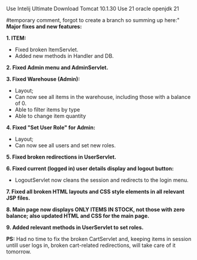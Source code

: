 Use Intelij Ultimate
Download Tomcat 10.1.30
Use 21 oracle openjdk 21


#temporary comment, forgot to create a branch so summing up here:" 
**Major fixes and new features:**

**1. ITEM:**
- Fixed broken ItemServlet.
- Added new methods in Handler and DB.

**2. Fixed Admin menu and AdminServlet.**

**3. Fixed Warehouse (Admin):**
- Layout; 
- Can now see all items in the warehouse, including those with a balance of 0.
- Able to filter items by type 
- Able to change item quantity

**4.  Fixed "Set User Role" for Admin:**
- Layout; 
- Can now see all users and set new roles.

**5.  Fixed broken redirections in UserServlet.**

**6.  Fixed current (logged in) user details display and logout button:**
- LogoutServlet now cleans the session and redirects to the login menu.

**7. Fixed all broken HTML layouts and CSS style elements in all relevant JSP files.**

**8. Main page now displays ONLY ITEMS IN STOCK, not those with zero balance; also updated HTML and CSS for the main page.**  

**9. Added relevant methods in UserServlet to set roles.** 

**PS:** Had no time to fix the broken CartServlet and, keeping items in session untill user logs in, broken cart-related  redirections, will take care of it tomorrow.
